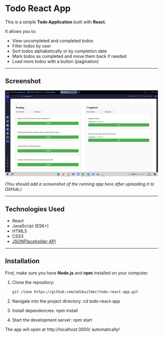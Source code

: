 # Todo React App

This is a simple **Todo Application** built with **React**.

It allows you to:
- View uncompleted and completed todos
- Filter todos by user
- Sort todos alphabetically or by completion date
- Mark todos as completed and move them back if needed
- Load more todos with a button (pagination)

---

## Screenshot

![Screenshot](./screenshot.png)

*(You should add a screenshot of the running app here after uploading it to GitHub.)*

---

## Technologies Used

- React
- JavaScript (ES6+)
- HTML5
- CSS3
- [JSONPlaceholder API](https://jsonplaceholder.typicode.com/)

---

##  Installation

First, make sure you have **Node.js** and **npm** installed on your computer.

1. Clone the repository:
   ```bash
   git clone https://github.com/edibuilder/todo-react-app.git

2. Navigate into the project directory:
   cd todo-react-app

3. Install dependencies:
   npm install

4. Start the development server:
   npm start

The app will open at http://localhost:3000/ automatically!
